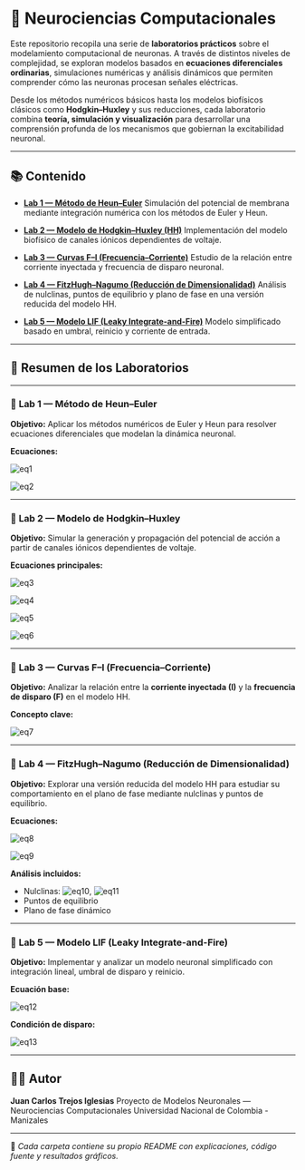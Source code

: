 # 🧠 Neurociencias Computacionales

Este repositorio recopila una serie de **laboratorios prácticos** sobre el modelamiento computacional de neuronas.
A través de distintos niveles de complejidad, se exploran modelos basados en **ecuaciones diferenciales ordinarias**,
simulaciones numéricas y análisis dinámicos que permiten comprender cómo las neuronas procesan señales eléctricas.

Desde los métodos numéricos básicos hasta los modelos biofísicos clásicos como **Hodgkin–Huxley** y sus reducciones,
cada laboratorio combina **teoría, simulación y visualización** para desarrollar una comprensión profunda
de los mecanismos que gobiernan la excitabilidad neuronal.

---

## 📚 Contenido

- [**Lab 1 — Método de Heun–Euler**](./Lab1%20-%20Método%20de%20Heun%20Euler%20para%20solucionar%20EC%20Diferenciales)
  Simulación del potencial de membrana mediante integración numérica con los métodos de Euler y Heun.

- [**Lab 2 — Modelo de Hodgkin–Huxley (HH)**](./Lab2%20-%20Modelo%20Hodgkin-Huxley)
  Implementación del modelo biofísico de canales iónicos dependientes de voltaje.

- [**Lab 3 — Curvas F–I (Frecuencia–Corriente)**](./Lab3%20-%20Curva%20F-I%20con%20HH)
  Estudio de la relación entre corriente inyectada y frecuencia de disparo neuronal.

- [**Lab 4 — FitzHugh–Nagumo (Reducción de Dimensionalidad)**](./Lab4%20-%20Reducción%20de%20dimensionalidad%20(Campos%20vectoriales))
  Análisis de nulclinas, puntos de equilibrio y plano de fase en una versión reducida del modelo HH.

- [**Lab 5 — Modelo LIF (Leaky Integrate-and-Fire)**](./Lab5%20-%20Modelo%20LIF)
  Modelo simplificado basado en umbral, reinicio y corriente de entrada.

---

## 🧩 Resumen de los Laboratorios

---

### 🔹 **Lab 1 — Método de Heun–Euler**

**Objetivo:**
Aplicar los métodos numéricos de Euler y Heun para resolver ecuaciones diferenciales que modelan la dinámica neuronal.

**Ecuaciones:**

![eq1](https://latex.codecogs.com/svg.image?\color{gray}\frac{dV}{dt}=V-V^3-w+I)

![eq2](https://latex.codecogs.com/svg.image?\color{gray}\frac{dw}{dt}=\frac{V+a-bw}{\tau})

---

### 🔹 **Lab 2 — Modelo de Hodgkin–Huxley**

**Objetivo:**
Simular la generación y propagación del potencial de acción a partir de canales iónicos dependientes de voltaje.

**Ecuaciones principales:**

![eq3](https://latex.codecogs.com/svg.image?\color{gray}C_m\frac{dV}{dt}=I-g_{Na}m^3h(V-E_{Na})-g_Kn^4(V-E_K)-g_L(V-E_L))

![eq4](https://latex.codecogs.com/svg.image?\color{gray}\frac{dn}{dt}=\alpha_n(V)(1-n)-\beta_n(V)n)

![eq5](https://latex.codecogs.com/svg.image?\color{gray}\frac{dm}{dt}=\alpha_m(V)(1-m)-\beta_m(V)m)

![eq6](https://latex.codecogs.com/svg.image?\color{gray}\frac{dh}{dt}=\alpha_h(V)(1-h)-\beta_h(V)h)

---

### 🔹 **Lab 3 — Curvas F–I (Frecuencia–Corriente)**

**Objetivo:**
Analizar la relación entre la **corriente inyectada (I)** y la **frecuencia de disparo (F)** en el modelo HH.

**Concepto clave:**

![eq7](https://latex.codecogs.com/svg.image?\color{gray}F=f(I)\quad\text{donde}\quad%20F=\frac{\text{número%20de%20spikes}}{\text{duración%20del%20pulso}})

---

### 🔹 **Lab 4 — FitzHugh–Nagumo (Reducción de Dimensionalidad)**

**Objetivo:**
Explorar una versión reducida del modelo HH para estudiar su comportamiento en el plano de fase mediante nulclinas y puntos de equilibrio.

**Ecuaciones:**

![eq8](https://latex.codecogs.com/svg.image?\color{gray}\frac{dV}{dt}=V-\frac{V^3}{3}-w+I_{ext}(t))

![eq9](https://latex.codecogs.com/svg.image?\color{gray}\frac{dw}{dt}=\frac{V+a-bw}{\tau})

**Análisis incluidos:**

- Nulclinas: ![eq10](https://latex.codecogs.com/svg.image?\color{gray}\frac{dV}{dt}=0), ![eq11](https://latex.codecogs.com/svg.image?\color{gray}\frac{dw}{dt}=0)
- Puntos de equilibrio
- Plano de fase dinámico

---

### 🔹 **Lab 5 — Modelo LIF (Leaky Integrate-and-Fire)**

**Objetivo:**
Implementar y analizar un modelo neuronal simplificado con integración lineal, umbral de disparo y reinicio.

**Ecuación base:**

![eq12](https://latex.codecogs.com/svg.image?\color{gray}\tau_m\frac{dV}{dt}=-(V-V_{rest})+R_mI(t))

**Condición de disparo:**

![eq13](https://latex.codecogs.com/svg.image?\color{gray}\text{si%20}V\geq%20V_{th}\Rightarrow%20V\leftarrow%20V_{reset})

---

## 👨‍🔬 Autor

**Juan Carlos Trejos Iglesias**
Proyecto de Modelos Neuronales — Neurociencias Computacionales
Universidad Nacional de Colombia - Manizales

---

📂 *Cada carpeta contiene su propio README con explicaciones, código fuente y resultados gráficos.*
